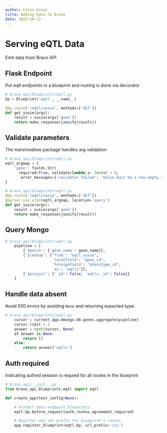 ```yaml
---
author: Colin Gross
title: Adding Data to Bravo
date: 2023-10-12
---
```


# Serving eQTL Data
Emit data from Bravo API

## Flask Endpoint
Put eqtl endpoints in a blueprint and routing is done via decorator
```py
# bravo_api/blueprints/eqtl.py
bp = Blueprint('eqtl', __name__)

@bp.route('/eqtl/susie', methods=['GET'])
def get_susie(args):
    result = susie(args['gene'])
    return make_response(jsonify(result))
```

## Validate parameters
The marshmallow package handles arg validation

```py
# bravo_api/blueprints/eqtl.py
eqtl_argmap = {
    'gene': fields.Str(
      required=True, validate=lambda x: len(x) > 0,
       error_messages={'validator_failed': 'Value must be a non-empty string.'})
}
```
```py
# bravo_api/blueprints/eqtl.py
@bp.route('/eqtl/susie', methods=['GET'])
@parser.use_args(eqtl_argmap, location='query')
def get_susie(args):
    result = susie(args['gene'])
    return make_response(jsonify(result))
```

## Query Mongo

```py
# bravo_api/blueprints/eqtl.py
    pipeline = [
        {'$match': {'gene_name': gene_name}},
        {'$lookup': {'from': "eqtl_susie",
                     'localField': "gene_id",
                     'foreignField': "phenotype_id",
                     'as': "eqtls"}},
        {'$project': {'_id': False, 'eqtls._id': False}}
    ]
```

## Handle data absent

Avoid 500 errors by avoiding `None` and returning expected type.

```py
# bravo_api/blueprints/eqtl.py
    cursor = current_app.mmongo.db.genes.aggregate(pipeline)
    cursor.limit = 1
    answer = next(cursor, None)
    if answer is None:
        return []
    else:
        return answer['eqtls']
```

## Auth required

Indicating authed session is requied for all routes in the blueprint

```py
# bravo_api/__init__.py
from bravo_api.blueprints.eqtl import eqtl

def create_app(test_config=None):

    # Protect data endpoint blueprints
    eqtl.bp.before_request(auth_routes.agreement_required)

    # Register and set prefix for blueprint's routes
    app.register_blueprint(eqtl.bp, url_prefix='/ui')
```
